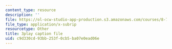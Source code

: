 ```yaml
---
content_type: resource
description: ''
file: https://ol-ocw-studio-app-production.s3.amazonaws.com/courses/8-701-introduction-to-nuclear-and-particle-physics-fall-2020/c9d330cd93bb253f0cb5ba07e0ead06e_2KQrWenxujU.srt
file_type: application/x-subrip
resourcetype: Other
title: 3play caption file
uid: c9d330cd-93bb-253f-0cb5-ba07e0ead06e
---
```

